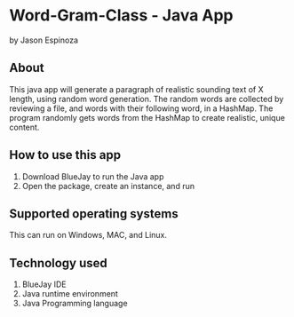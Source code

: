 # Word-Gram-Class - Java App
by Jason Espinoza

## About
This java app will generate a paragraph of realistic sounding text of X length, using random word generation. The random words are collected by reviewing a file, and words with their following word, in a HashMap. The program randomly gets words from the HashMap to create realistic, unique content. 

## How to use this app
1. Download BlueJay to run the Java app
2. Open the package, create an instance, and run

## Supported operating systems
This can run on Windows, MAC, and Linux. 

## Technology used
1. BlueJay IDE
2. Java runtime environment
3. Java Programming language
